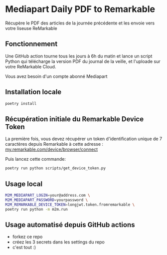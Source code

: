 # Mediapart Daily PDF to Remarkable

Récupère le PDF des articles de la journée précédente et les envoie vers votre liseuse ReMarkable

## Fonctionnement

Une GitHub action tourne tous les jours à 6h du matin et lance un script Python qui télécharge la version PDF du journal de la veille, et l'uploade sur votre ReMarkable Cloud.

Vous avez besoin d'un compte abonné Mediapart

## Installation locale

```sh
poetry install
```

## Récupération initiale du Remarkable Device Token

La première fois, vous devez récupérer un token d'identification unique de 7 caractères depuis Remarkable à cette adresse : [my.remarkable.com/device/browser/connect](https://my.remarkable.com/device/browser/connect)

Puis lancez cette commande:

```sh
poetry run python scripts/get_device_token.py
```

## Usage local

```sh
M2M_MEDIAPART_LOGIN=your@address.com \
M2M_MEDIAPART_PASSWORD=yourpassword \
M2M_REMARKABLE_DEVICE_TOKEN=longjwt.token.fromremarkable \
poetry run python -m m2m.run
```

## Usage automatisé depuis GitHub actions

- forkez ce repo
- créez les 3 secrets dans les settings du repo
- c'est tout :)
